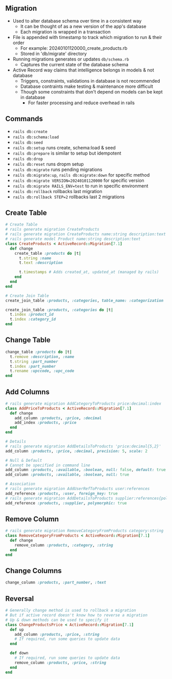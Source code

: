 ## Migration
- Used to alter database schema over time in a consistent way
  - It can be thought of as a new version of the app's database
  - Each migration is wrapped in a transaction
- File is appended with timestamp to track which migration to run & their order
  - For example: 20240101120000_create_products.rb
  - Stored in 'db/migrate' directory
- Running migrations generates or updates `db/schema.rb`
  - Captures the current state of the database schema
- Active Record way claims that intelligence belongs in models & not database
  - Triggers, constraints, validations in database is not recommended
  - Database contraints make testing & maintenance more difficult
  - Though some constraints that don't depend on models can be kept in database
    - For faster processing and reduce overhead in rails

## Commands
- `rails db:create`
- `rails db:schema:load`
- `rails db:seed`
- `rails db:setup` runs create, schema:load & seed
- `rails db:prepare` is similar to setup but idempotent
- `rails db:drop`
- `rails db:reset` runs dropm setup
- `rails db:migrate` runs pending migrations
- `rails db:migrate:up`, `rails db:migrate:down` for specific method
- `rails db:migrate VERSION=20240101120000` for specific version
- `rails db:migrate RAILS_ENV=test` to run in specific environment
- `rails db:rollback` rollbacks last migration
- `rails db:rollback STEP=2` rollbacks last 2 migrations

## Create Table
```rb
# Create Table
# rails generate migration CreateProducts
# rails generate migration CreateProducts name:string description:text
# rails generate model Product name:string description:text
class CreateProducts < ActiveRecord::Migration[7.1]
  def change
    create_table :products do |t|
      t.string :name
      t.text :description

      t.timestamps # Adds created_at, updated_at (managed by rails)
    end
  end
end

# Create Join Table
create_join_table :products, :categories, table_name: :categorization

create_join_table :products, :categories do |t|
  t.index :product_id
  t.index :category_id
end
```

## Change Table
```rb
change_table :products do |t|
  t.remove :description, :name
  t.string :part_number
  t.index :part_number
  t.rename :upccode, :upc_code
end
```

## Add Columns
```rb
# rails generate migration AddCategoryToProducts price:decimal:index
class AddPriceToProducts < ActiveRecord::Migration[7.1]
  def change
    add_column :products, :price, :decimal
    add_index :products, :price
  end
end

# Details
# rails generate migration AddDetailsToProducts 'price:decimal{5,2}'
add_column :products, :price, :decimal, precision: 5, scale: 2

# Null & Default
# Cannot be specified in command line
add_column :products, :available, :boolean, null: false, default: true
add_column :products, :available, :boolean, null: true

# Association
# rails generate migration AddUserRefToProducts user:references
add_reference :products, :user, foreign_key: true
# rails generate migration AddDetailsToProducts supplier:references{polymorphic}
add_reference :products, :supplier, polymorphic: true
```

## Remove Column
```rb
# rails generate migration RemoveCategoryFromProducts category:string
class RemoveCategoryFromProducts < ActiveRecord::Migration[7.1]
  def change
    remove_column :products, :category, :string
  end
end
```

## Change Columns
```rb
change_column :products, :part_number, :text
```

## Reversal
```rb
# Generally change method is used to rollback a migration
# But if active record doesn't know how to reverse a migration
# Up & down methods can be used to specify it
class ChangeProductsPrice < ActiveRecord::Migration[7.1]
  def up
    add_column :products, :price, :string
    # If required, run some queries to update data
  end

  def down
    # If required, run some queries to update data
    remove_column :products, :price, :string
  end
end
```
